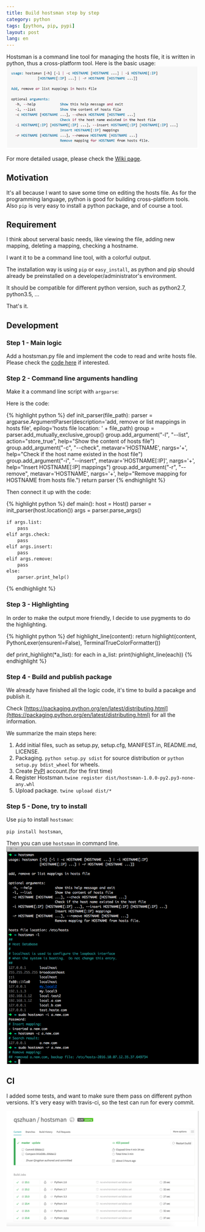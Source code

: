 ```yaml
---
title: Build hostsman step by step  
category: python  
tags: [python, pip, pypi]  
layout: post  
lang: en
---
```


Hostsman is a command line tool for managing the hosts file, it is written in python, thus a cross-platform tool. Here is the basic usage:
![image](/assets/images/hostsman-help.png)

For more detailed usage, please check the [Wiki page](https://github.com/qszhuan/hostsman/wiki/Welcome-to-the-hostsman-wiki!).

## Motivation

It's all because I want to save some time on editing the hosts file. As for the programming language, python is good for building cross-platform tools. Also `pip` is very easy to install a python package, and of course a tool.

## Requirement
I think about serveral basic needs, like viewing the file, adding new mapping, deleting a mapping, checking a hostname. 

I want it to be a command line tool, with a colorful output.

The installation way is using `pip` or `easy_install`, as python and pip should already be preinstalled on a developer/administrator's environment.

It should be compatible for different python version, such as python2.7, python3.5, ...

That's it.

## Development

### Step 1 - Main logic

Add a hostsman.py file and implement the code to read and write hosts file. Please check the  [code here](https://github.com/qszhuan/hostsman/blob/master/hostsman.py#L12-L78) if interested.

### Step 2 - Command line arguments handling

Make it a command line script with `argparse`:

Here is the code:


{% highlight python %}
def init_parser(file_path):
    parser = argparse.ArgumentParser(description='add, remove or list mappings in hosts file',
                                     epilog='hosts file location: ' + file_path)
    group = parser.add_mutually_exclusive_group()
    group.add_argument("-l", "--list", action="store_true", help="Show the content of hosts file")
    group.add_argument("-c", "--check", metavar='HOSTNAME', nargs='+',
                       help="Check if the host name existed in the host file")
    group.add_argument("-i", "--insert", metavar='HOSTNAME[:IP]', nargs='+',
                       help="Insert HOSTNAME[:IP] mappings")
    group.add_argument("-r", "--remove", metavar='HOSTNAME', nargs='+',
                       help="Remove mapping for HOSTNAME from hosts file.")
    return parser
{% endhighlight %}

Then connect it up with the code:

{% highlight python %}
def main():
    host = Host()
    parser = init_parser(host.location())
    args = parser.parse_args()

    if args.list:
        pass
    elif args.check:
        pass
    elif args.insert:
        pass
    elif args.remove:
        pass
    else:
        parser.print_help()
{% endhighlight %}

### Step 3 - Highlighting

In order to make the output more friendly, I decide to use pygments to do the highlighting.

{% highlight python %}
def highlight_line(content):
    return highlight(content, PythonLexer(ensurenl=False), TerminalTrueColorFormatter())


def print_highlight(*a_list):
    for each in a_list:
        print(highlight_line(each))
{% endhighlight %}

### Step 4 - Build and publish package

We already have finished all the logic code, it's time to build a pacakge and publish it.

Check [https://packaging.python.org/en/latest/distributing.html](https://packaging.python.org/en/latest/distributing.html) for all the information.

We summarize the main steps here:

1. Add initial files, such as setup.py, setup.cfg, MANIFEST.in, README.md, LICENSE.
2. Packaging. `python setup.py sdist` for source distribution or `python setup.py bdist_wheel` for wheels.
3. Create [PyPI](https://pypi.python.org/pypi) account.(for the first time)
4. Register Hostsman.`twine register dist/hostsman-1.0.0-py2.py3-none-any.whl`
5. Upload package. `twine upload dist/*`

### Step 5 - Done, try to install

Use `pip` to install `hostsman`:

`pip install hostsman`,

Then you can use `hostsman` in command line. 
![image](/assets/images/hostsman-usage.png)

## CI

I added some tests, and want to make sure them pass on different python versions. It's very easy with travis-ci, so the test can run for every commit.

![image](/assets/images/travis-ci-hostsman.png)